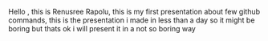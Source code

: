 Hello , this is Renusree Rapolu,
this is my first presentation about few github commands,
this is the presentation i made in less than a day so it might be boring but thats ok i will present it in a not so boring way
